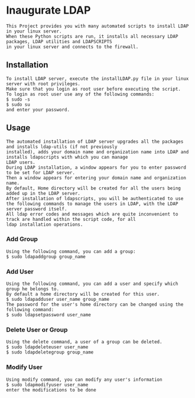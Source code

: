# Inaugurate LDAP

	This Project provides you with many automated scripts to install LDAP in your linux server. 
	When these Python scripts are run, it installs all necessary LDAP packages, LDAP utilities and LDAPSCRIPTS 
	in your linux server and connects to the firewall.

## Installation

	To install LDAP server, execute the installLDAP.py file in your linux server with root privileges. 
	Make sure that you login as root user before executing the script. 
	To login as root user use any of the following commands:
	$ sudo -s  
	$ sudo su
	and enter your password.

## Usage
	
	The automated installation of LDAP server upgrades all the packages and installs ldap-utils (if not previously 
	installed), adds your domain name and organization name into LDAP and installs ldapscripts with which you can manage 
	LDAP users.
	During LDAP installation, a window appears for you to enter password to be set for LDAP server.
	Then a window appears for entering your domain name and organization name.
	By default, Home directory will be created for all the users being added up in the LDAP server.
	After installation of ldapscripts, you will be authenticated to use the following commands to manage the users in LDAP, with the LDAP server password itself.
	All ldap error codes and messages which are quite inconvenient to track are handled within the script code, for all 
	ldap installation operations.

### Add Group 

	Using the following command, you can add a group:
	$ sudo ldapaddgroup group_name

### Add User

	Using the following command, you can add a user and specify which group he belongs to. 
	By default a home directory will be created for this user.
	$ sudo ldapadduser user_name group_name
	The password for the user's home directory can be changed using the following command:
	$ sudo ldapsetpassword user_name

### Delete User or Group

	Using the delete command, a user of a group can be deleted.
	$ sudo ldapdeleteuser user_name
	$ sudo ldapdeletegroup group_name

### Modify User
	
	Using modify command, you can modify any user's information
	$ sudo ldapmodifyuser user_name
	enter the modifications to be done
 


